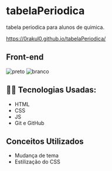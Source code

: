 # tabelaPeriodica
 tabela periodica para alunos de quimica.
 

 https://0rakul0.github.io/tabelaPeriodica/


## Front-end

<img src="https://i.ibb.co/sJFj2sW/preto.jpg" alt="preto" border="0">
<img src="https://i.ibb.co/nmNVcWQ/branco.jpg" alt="branco" border="0">


## 👩‍💻 Tecnologias Usadas:
- HTML
- CSS
- JS
- Git e GitHub

## Conceitos Utilizados

- Mudança de tema
- Estilização do CSS
